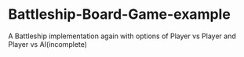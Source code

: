 # Battleship-Board-Game-example
A Battleship implementation again with options of Player vs Player and Player vs AI(incomplete)
